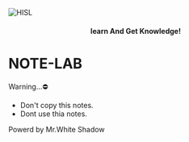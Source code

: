  ![HISL]((https://github.com/hackersinsrilankaofc/NOTE-LAB/blob/main/Image/lv_0_20230717134653.mp4)) <h4 align="center"> learn And Get Knowledge!</h4>

# NOTE-LAB

Warning...⛔

- Don't copy this notes.
- Dont use thia notes.

Powerd by Mr.White Shadow
